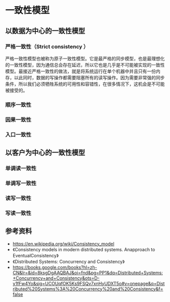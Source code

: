 # 一致性模型

## 以数据为中心的一致性模型

### 严格一致性（Strict consistency ）

严格一致性模型也被称为原子一致性模型。它是最严格的同步模型，也是最理想化的一致性模型，因为通信总会存在延迟，所以它也是几乎是不可能被实现的一致性模型。最接近严格一致性的做法，就是将系统运行在单个机器中并且只有一份内存，以此同时，数据的写操作都需要阻塞所有的读写操作。因为需要非常强的同步条件，所以我们必须牺牲系统的可用性和容错性，在很多情况下，这机会是不可能被接受的。

### 顺序一致性



### 因果一致性

### 入口一致性

## 以客户为中心的一致性模型

### 单调读一致性

### 单调写一致性

### 读写一致性

### 写读一致性

## 参考资料

* https://en.wikipedia.org/wiki/Consistency_model
* 《Consistency models in modern distributed systems. Anapproach to EventualConsistency》
* 《Distributed Systems: Concurrency and Consistency》
* https://books.google.com/books?hl=zh-CN&lr=&id=8ksgDgAAQBAJ&oi=fnd&pg=PP1&dq=Distributed+Systems:+Concurrency+and+Consistency&ots=D-y1fFw4Yo&sig=UCOUqfOK5Ks9FSQv7xnHyUDXT5o#v=onepage&q=Distributed%20Systems%3A%20Concurrency%20and%20Consistency&f=false